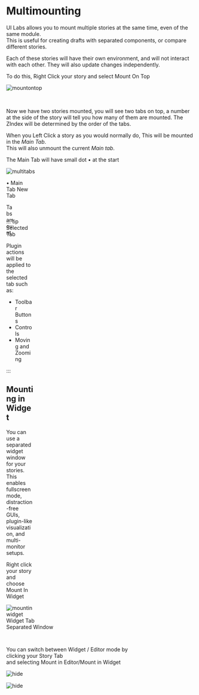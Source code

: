 # Multimounting

UI Labs allows you to mount multiple stories at the same time, even of the same module.<br/>
This is useful for creating drafts with separated components, or compare different stories.

Each of these stories will have their own environment, and will not interact with each other.
They will also update changes independently.

To do this, <span class="item-description">Right Click</span> your story and select <span class="button-reference">Mount On Top</span>

<div style="position: relative;">
   <img class="image-label" src="/docs/plugin/storydropdown.png" alt="mountontop">
   <div class="image-selector" style="top: 207px; left: 169px; width: 223px; height: 31px;" />
</div>


Now we have two stories mounted, you will see two tabs on top, a number at the side of the story will tell you how many of them are mounted. The ZIndex will be determined by the order of the tabs.

When you <span class="item-description">Left Click</span> a story as you would normally do, This will be mounted in the *Main Tab*.<br/>
This will also unmount the current *Main tab*.

The Main Tab will have small dot • at the start


<div style="position: relative;">
   <img class="image-label" src="/docs/plugin/multimounting/multitabs.png" alt="multitabs">
   <div class="image-selector-2" style="top: 26px; left: 217px; width: 78px; height: 29px;" />
   <div class="image-selector-2" style="top: 26px; left: 293px; width: 72px; height: 29px;" />
   
   <span class="image-desc-2" style="top: 60px; left: 214px; width: 78px; height: 29px;">• Main Tab</span>
   <span class="image-desc-2" style="top: 60px; left: 293px; width: 72px; height: 29px;">New Tab</span>
   
   <div class="image-selector" style="top: 138px; left: 182px; width: 24px; height: 24px;" />
   <span class="image-desc" style="top: 138px; left: 160px; width: 200px; height: 29px;">Tabs amount</span>
</div>


::: tip Selected Tab

Plugin actions will be applied to the selected tab such as:

   - Toolbar Buttons
   - Controls
   - Moving and Zooming

:::


## Mounting in Widget

You can use a separated widget window for your stories.<br/>
This enables fullscreen mode, distraction-free GUIs, plugin-like visualization, and multi-monitor setups.

Right click your story and choose Mount In Widget

<div style="position: relative;">
   <img class="image-label" src="/docs/plugin/multimounting/mountinwidget.png" alt="mountinwidget">
   
   <div class="image-selector" style="top: 27px; left: 292px; width: 85px; height: 29px;" />
   <span class="image-desc" style="top: 62px; left: 285px; width: 100px; height: 29px;">Widget Tab</span>
   
   <div class="image-selector" style="top: 311px; left: 362px; width: 362px; height: 204px;" />
   <span class="image-desc" style="top: 280px; left: 360px; width: 150px; height: 29px;">Separated Window</span>

   <div class="image-selector" style="top: 196px; left: 93px; width: 192px; height: 29px;" />
</div>


You can switch between Widget / Editor mode by clicking your Story Tab<br/>
and selecting <span class="button-reference">Mount in Editor</span>/<span class="button-reference">Mount in Widget</span>

<div style="position: relative; display: flex; flex-direction: row; gap: 10px;">
   <div class="image-label" style="overflow: hidden;">
      <img src="/docs/plugin/multimounting/mountineditor.png" alt="hide" style="margin-bottom: -170px;">
      <div class="image-selector" style="top: 52px; left: 62px; width: 220px; height: 32px;" />
   </div>
   <div class="image-label" style="overflow: hidden;">
      <img src="/docs/plugin/previewdropdown.png" alt="hide" style="margin-bottom: -170px;">
      <div class="image-selector" style="top: 55px; left: 40px; width: 220px; height: 32px;" />
   </div> 
</div>